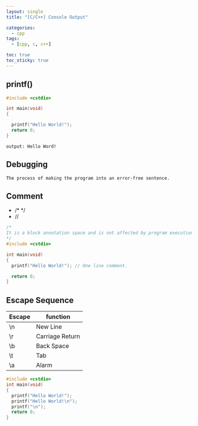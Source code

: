 ```yaml
---
layout: single
title: "[C/C++] Console Output"

categories:
  - cpp
tags:
  - [cpp, c, c++]

toc: true
toc_sticky: true
---
```


## printf()

```c++
#include <cstdio>

int main(void)
{

  printf("Hello World!");
  return 0;
}
```

`output: Hello Word!`

## Debugging

`The process of making the program into an error-free sentence.`

## Comment

- /\* \*/
- //

```c++
/*
It is a block annotation space and is not affected by program execution.
*/
#include <cstdio>

int main(void)
{
  printf("Hello World!"); // One line comment.

  return 0;
}
```

## Escape Sequence
|Escape|function|
|---|---|
|\n|New Line|
|\r|Carriage Return|
|\b|Back Space|
|\t|Tab|
|\a|Alarm|

```c++
#include <cstdio>
int main(void)
{
  printf("Hello World!");
  printf("Hello World!\n");
  printf("\n");
  return 0;
}
```
